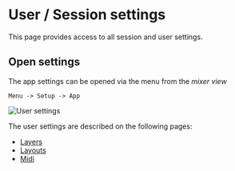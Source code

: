 # User / Session settings

This page provides access to all session and user settings.

## Open settings

The app settings can be opened via the menu from the *mixer view*

```menu
Menu -> Setup -> App
```

![User settings](../img/settings/user.png)

The user settings are described on the following pages:

- [Layers](../layers.md)
- [Layouts](../custom-layouts.md)
- [Midi](../midi.md)
